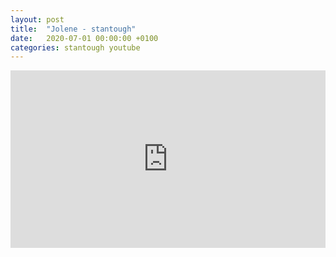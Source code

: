 ```yaml
---
layout: post
title:  "Jolene - stantough"
date:   2020-07-01 00:00:00 +0100
categories: stantough youtube
---
```

<style>.embed-container { position: relative; padding-bottom: 56.25%; height: 0; overflow: hidden; max-width: 100%; } .embed-container iframe, .embed-container object, .embed-container embed { position: absolute; top: 0; left: 0; width: 100%; height: 100%; }</style><div class='embed-container'><iframe src='https://www.youtube.com/embed/WIx4srqU3BE' frameborder='0' allowfullscreen></iframe></div>
